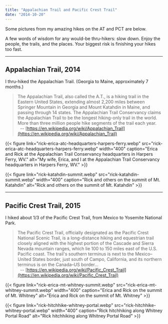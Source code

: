 ```yaml
---
title: "Appalachian Trail and Pacific Crest Trail"
date: "2014-10-20"
---
```


Some pictures from my amazing hikes on the AT and PCT are below.

A few words of wisdom for any would-be thru-hikers: slow down. Enjoy the people, the trails, and the places. Your biggest risk is finishing your hikes too fast.

---

## Appalachian Trail, 2014

I thru-hiked the Appalachian Trail. (Georgia to Maine, approximately 7 months.)

> The Appalachian Trail, also called the A.T., is a hiking trail in the Eastern United States, extending almost 2,200 miles between Springer Mountain in Georgia and Mount Katahdin in Maine, and passing through 14 states. The Appalachian Trail Conservancy claims the Appalachian Trail to be the longest hiking-only trail in the world. More than three million people hike segments of the trail each year.\
&nbsp; -- [https://en.wikipedia.org/wiki/Appalachian_Trail](https://en.wikipedia.org/wiki/Appalachian_Trail)

{{< figure link="rick-erica-atc-headquarters-harpers-ferry.webp" src="rick-erica-atc-headquarters-harpers-ferry.webp" width="400" caption="Erica and Rick at the Appalachian Trail Conservancy headquarters in Harpers Ferry, WV." alt="My wife, Erica, and I at the Appalachian Trail Conservancy headquarters in Harpers Ferry, WV." >}}

{{< figure link="rick-katahdin-summit.webp" src="rick-katahdin-summit.webp" width="400" caption="Rick and others on the summit of Mt. Katahdin" alt="Rick and others on the summit of Mt. Katahdin" >}}

---

## Pacific Crest Trail, 2015

I hiked about 1/3 of the Pacific Crest Trail, from Mexico to Yosemite National Park.

> The Pacific Crest Trail, officially designated as the Pacific Crest National Scenic Trail, is a long-distance hiking and equestrian trail closely aligned with the highest portion of the Cascade and Sierra Nevada mountain ranges, which lie 100 to 150 miles east of the U.S. Pacific coast. The trail's southern terminus is next to the Mexico–United States border, just south of Campo, California, and its northern terminus is on the Canada–US border...\
&nbsp; -- [https://en.wikipedia.org/wiki/Pacific_Crest_Trail](https://en.wikipedia.org/wiki/Pacific_Crest_Trail)

{{< figure link="rick-erica-mt-whitney-summit.webp" src="rick-erica-mt-whitney-summit.webp" width="400" caption="Erica and Rick on the summit of Mt. Whitney" alt="Erica and Rick on the summit of Mt. Whitney" >}}

{{< figure link="rick-hitchhike-whitney-portal.webp" src="rick-hitchhike-whitney-portal.webp" width="400" caption="Rick hitchhiking along Whitney Portal Road" alt="Rick hitchhiking along Whitney Portal Road" >}}

